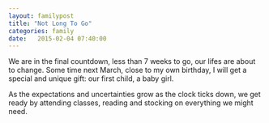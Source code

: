 ```yaml
---
layout: familypost
title: "Not Long To Go"
categories: family
date:   2015-02-04 07:40:00
---
```


<p>We are in the final countdown, less than 7 weeks to go, our lifes are about to change.
Some time next March, close to my own birthday, I will get a special and unique gift: our first child, a baby girl.</p>
<p>As the expectations and uncertainties grow as the clock ticks down, we get ready by attending classes, reading and stocking on everything we might need.</p>
